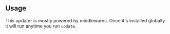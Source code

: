 ## Usage

This updater is mostly powered by middlewares. Once it's installed globally it will run anytime you run `update`.
